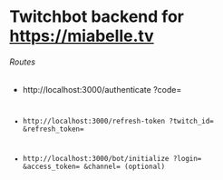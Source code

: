 # Twitchbot backend for https://miabelle.tv

###### Routes

- http://localhost:3000/authenticate
  ?code=<CODE>

- http://localhost:3000/refresh-token
  ?twitch_id=<TWITCH-ID>
  &refresh_token=<TOKEN>

- http://localhost:3000/bot/initialize
  ?login=<LOGIN>
  &access_token=<TOKEN>
  &channel=<CHANNEL> (optional)
